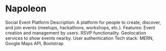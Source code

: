# Napoleon
Social Event Platform  Description: A platform for people to create, discover, and join events (meetups, hackathons, workshops, etc.).  Features:  Event creation and management by users.  RSVP functionality.  Geolocation services to show events nearby.  User authentication    Tech stack: MERN, Google Maps API, Bootstrap
